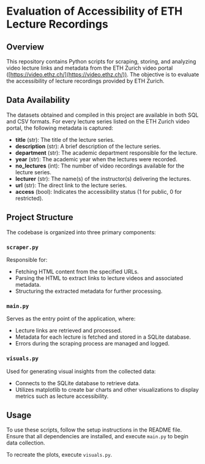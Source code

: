 # Evaluation of Accessibility of ETH Lecture Recordings

## Overview
This repository contains Python scripts for scraping, storing, and analyzing video lecture links and metadata from the ETH Zurich video portal ([https://video.ethz.ch/](https://video.ethz.ch/)). The objective is to evaluate the accessibility of lecture recordings provided by ETH Zurich.

## Data Availability
The datasets obtained and compiled in this project are available in both SQL and CSV formats. For every lecture series listed on the ETH Zurich video portal, the following metadata is captured:
- **title** (str): The title of the lecture series.
- **description** (str): A brief description of the lecture series.
- **department** (str): The academic department responsible for the lecture.
- **year** (str): The academic year when the lectures were recorded.
- **no_lectures** (int): The number of video recordings available for the lecture series.
- **lecturer** (str): The name(s) of the instructor(s) delivering the lectures.
- **url** (str): The direct link to the lecture series.
- **access** (bool): Indicates the accessibility status (1 for public, 0 for restricted).

## Project Structure
The codebase is organized into three primary components:

### `scraper.py`
Responsible for:
- Fetching HTML content from the specified URLs.
- Parsing the HTML to extract links to lecture videos and associated metadata.
- Structuring the extracted metadata for further processing.

### `main.py`
Serves as the entry point of the application, where:
- Lecture links are retrieved and processed.
- Metadata for each lecture is fetched and stored in a SQLite database.
- Errors during the scraping process are managed and logged.

### `visuals.py`
Used for generating visual insights from the collected data:
- Connects to the SQLite database to retrieve data.
- Utilizes matplotlib to create bar charts and other visualizations to display metrics such as lecture accessibility.

## Usage
To use these scripts, follow the setup instructions in the README file. Ensure that all dependencies are installed, and execute `main.py` to begin data collection.

To recreate the plots, execute `visuals.py`.
